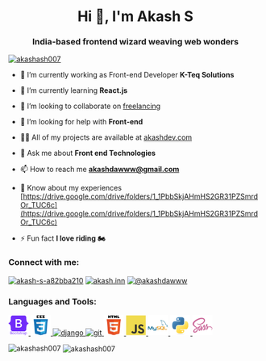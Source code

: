 <h1 align="center">Hi 👋, I'm Akash S</h1>
<h3 align="center">India-based frontend wizard weaving web wonders</h3>


<p align="left"> <a href="https://github.com/ryo-ma/github-profile-trophy"><img src="https://github-profile-trophy.vercel.app/?username=akashash007" alt="akashash007" /></a> </p>

- 🔭 I’m currently working as Front-end Developer **K-Teq Solutions**

- 🌱 I’m currently learning **React.js**

- 👯 I’m looking to collaborate on [freelancing](www.srikailash.xyz)

- 🤝 I’m looking for help with **Front-end**

- 👨‍💻 All of my projects are available at [akashdev.com](akashdev.com)

- 💬 Ask me about **Front end Technologies**

- 📫 How to reach me **akashdawww@gmail.com**

- 📄 Know about my experiences [https://drive.google.com/drive/folders/1_1PbbSkjAHmHS2GR31PZSmrdOr_TUC6c](https://drive.google.com/drive/folders/1_1PbbSkjAHmHS2GR31PZSmrdOr_TUC6c)

- ⚡ Fun fact **I love riding 🏍**

<h3 align="left">Connect with me:</h3>
<p align="left">
<a href="https://linkedin.com/in/akash-s-a82bba210" target="blank"><img align="center" src="https://raw.githubusercontent.com/rahuldkjain/github-profile-readme-generator/master/src/images/icons/Social/linked-in-alt.svg" alt="akash-s-a82bba210" height="30" width="40" /></a>
<a href="https://instagram.com/akash.inn" target="blank"><img align="center" src="https://raw.githubusercontent.com/rahuldkjain/github-profile-readme-generator/master/src/images/icons/Social/instagram.svg" alt="akash.inn" height="30" width="40" /></a>
<a href="https://www.hackerrank.com/@akashdawww" target="blank"><img align="center" src="https://raw.githubusercontent.com/rahuldkjain/github-profile-readme-generator/master/src/images/icons/Social/hackerrank.svg" alt="@akashdawww" height="30" width="40" /></a>
</p>

<h3 align="left">Languages and Tools:</h3>
<p align="left"> <a href="https://getbootstrap.com" target="_blank" rel="noreferrer"> <img src="https://raw.githubusercontent.com/devicons/devicon/master/icons/bootstrap/bootstrap-plain-wordmark.svg" alt="bootstrap" width="40" height="40"/> </a> <a href="https://www.w3schools.com/css/" target="_blank" rel="noreferrer"> <img src="https://raw.githubusercontent.com/devicons/devicon/master/icons/css3/css3-original-wordmark.svg" alt="css3" width="40" height="40"/> </a> <a href="https://www.djangoproject.com/" target="_blank" rel="noreferrer"> <img src="https://cdn.worldvectorlogo.com/logos/django.svg" alt="django" width="40" height="40"/> </a> <a href="https://git-scm.com/" target="_blank" rel="noreferrer"> <img src="https://www.vectorlogo.zone/logos/git-scm/git-scm-icon.svg" alt="git" width="40" height="40"/> </a> <a href="https://www.w3.org/html/" target="_blank" rel="noreferrer"> <img src="https://raw.githubusercontent.com/devicons/devicon/master/icons/html5/html5-original-wordmark.svg" alt="html5" width="40" height="40"/> </a> <a href="https://developer.mozilla.org/en-US/docs/Web/JavaScript" target="_blank" rel="noreferrer"> <img src="https://raw.githubusercontent.com/devicons/devicon/master/icons/javascript/javascript-original.svg" alt="javascript" width="40" height="40"/> </a> <a href="https://www.mysql.com/" target="_blank" rel="noreferrer"> <img src="https://raw.githubusercontent.com/devicons/devicon/master/icons/mysql/mysql-original-wordmark.svg" alt="mysql" width="40" height="40"/> </a> <a href="https://www.python.org" target="_blank" rel="noreferrer"> <img src="https://raw.githubusercontent.com/devicons/devicon/master/icons/python/python-original.svg" alt="python" width="40" height="40"/> </a> <a href="https://sass-lang.com" target="_blank" rel="noreferrer"> <img src="https://raw.githubusercontent.com/devicons/devicon/master/icons/sass/sass-original.svg" alt="sass" width="40" height="40"/> </a> </p>

<p><img align="left" src="https://github-readme-stats.vercel.app/api/top-langs?username=akashash007&show_icons=true&locale=en&layout=compact" alt="akashash007" /></p>

<p>&nbsp;<img align="center" src="https://github-readme-stats.vercel.app/api?username=akashash007&show_icons=true&locale=en" alt="akashash007" /></p>
